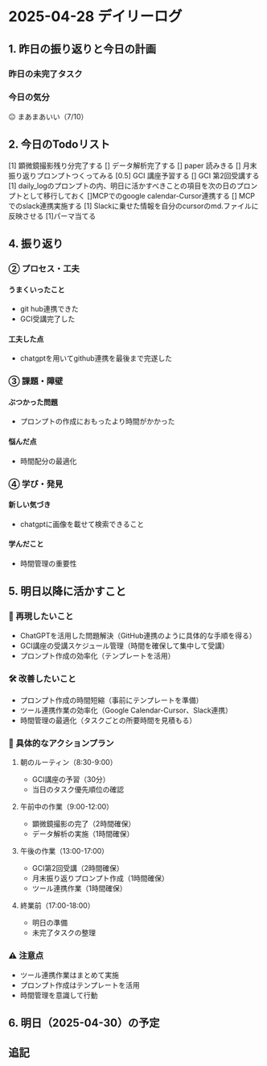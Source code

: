  # 2025-04-28 デイリーログ

## 1. 昨日の振り返りと今日の計画
### 昨日の未完了タスク


### 今日の気分
😐 まあまあいい（7/10）

## 2. 今日のTodoリスト
[1] 顕微鏡撮影残り分完了する
[] データ解析完了する
[] paper 読みきる
[] 月末振り返りプロンプトつくってみる
[0.5] GCI 講座予習する
[] GCI 第2回受講する 
[1] daily_logのプロンプトの内、明日に活かすべきことの項目を次の日のプロンプトとして移行しておく
[]MCPでのgoogle calendar-Cursor連携する
[] MCPでのslack連携実施する
[1] Slackに乗せた情報を自分のcursorのmd.ファイルに反映させる 
[1]パーマ当てる


## 4. 振り返り
### ② プロセス・工夫
#### うまくいったこと
- git hub連携できた
- GCI受講完了した

#### 工夫した点
- chatgptを用いてgithub連携を最後まで完遂した

### ③ 課題・障壁
#### ぶつかった問題
- プロンプトの作成におもったより時間がかかった

#### 悩んだ点
- 時間配分の最適化

### ④ 学び・発見
#### 新しい気づき
- chatgptに画像を載せて検索できること

#### 学んだこと
- 時間管理の重要性

## 5. 明日以降に活かすこと
### 🔁 再現したいこと
- ChatGPTを活用した問題解決（GitHub連携のように具体的な手順を得る）
- GCI講座の受講スケジュール管理（時間を確保して集中して受講）
- プロンプト作成の効率化（テンプレートを活用）

### 🛠 改善したいこと
- プロンプト作成の時間短縮（事前にテンプレートを準備）
- ツール連携作業の効率化（Google Calendar-Cursor、Slack連携）
- 時間管理の最適化（タスクごとの所要時間を見積もる）

### 📝 具体的なアクションプラン
1. 朝のルーティン（8:30-9:00）
   - GCI講座の予習（30分）
   - 当日のタスク優先順位の確認

2. 午前中の作業（9:00-12:00）
   - 顕微鏡撮影の完了（2時間確保）
   - データ解析の実施（1時間確保）

3. 午後の作業（13:00-17:00）
   - GCI第2回受講（2時間確保）
   - 月末振り返りプロンプト作成（1時間確保）
   - ツール連携作業（1時間確保）

4. 終業前（17:00-18:00）
   - 明日の準備
   - 未完了タスクの整理

### ⚠️ 注意点
- ツール連携作業はまとめて実施
- プロンプト作成はテンプレートを活用
- 時間管理を意識して行動

## 6. 明日（2025-04-30）の予定


## 追記
